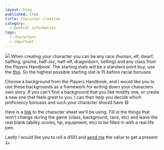 ```yaml
---
layout: blog
published: true
title: Character creation
category:
  - General information
tags:
  - characters
  - important
---
```

![](http://forum.gruppolucenera.net/Public/forum/avatar/Master/200610616333_disasterc.jpg)
When creating your character you can be any race (human, elf, dwarf, halfling, gnome, half-orc, half-elf, dragonborn, tiefling) and any class from the Players Handbook. The starting stats will be a standard point buy, use the [this](http://1-dot-encounter-planner.appspot.com/point-buy-calculator.html). So the highest possible starting stat is 15 before racial bonuses.

Choose a background from the Players Handbook, and I would like you to use these backgrounds as a framework for writing down your characters own story. If you can't find a background that you like modify one, or create a new one that feels great to you. I can then help you decide which proficiency bonuses and such your character should have 😄

Here is a [link](https://drive.google.com/file/d/0B380xZiuTImMbDd6cUVwQXZSb1k) to the character sheet we'll be using. Fill in the things that won't change during the game (class, background, race, etc) and leave the rest blank (ability scores, hp, equipment, etc) to be filled in with a real life pen.

Lastly I would like you to roll a d100 and [send me](mailto:dennerkrans@gmail.com?subject=Spooky%20present) the value to get a present 👍
